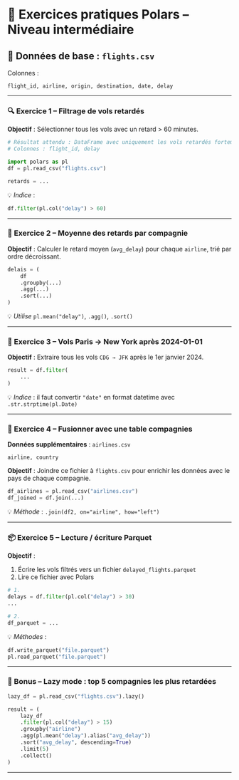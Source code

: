 # 🧪 Exercices pratiques Polars – Niveau intermédiaire

## 📁 Données de base : `flights.csv`

Colonnes :
```
flight_id, airline, origin, destination, date, delay
```

---

### 🔍 Exercice 1 – Filtrage de vols retardés

**Objectif** : Sélectionner tous les vols avec un retard > 60 minutes.

```python
# Résultat attendu : DataFrame avec uniquement les vols retardés fortement
# Colonnes : flight_id, delay

import polars as pl
df = pl.read_csv("flights.csv")

retards = ...
```

💡 *Indice* :
```python
df.filter(pl.col("delay") > 60)
```

---

### 🧮 Exercice 2 – Moyenne des retards par compagnie

**Objectif** : Calculer le retard moyen (`avg_delay`) pour chaque `airline`, trié par ordre décroissant.

```python
delais = (
    df
    .groupby(...)
    .agg(...)
    .sort(...)
)
```

💡 *Utilise* `pl.mean("delay")`, `.agg()`, `.sort()`

---

### 🛫 Exercice 3 – Vols Paris → New York après 2024-01-01

**Objectif** : Extraire tous les vols `CDG → JFK` après le 1er janvier 2024.

```python
result = df.filter(
    ...
)
```

💡 *Indice* : il faut convertir `"date"` en format datetime avec `.str.strptime(pl.Date)`

---

### 🔁 Exercice 4 – Fusionner avec une table compagnies

**Données supplémentaires** : `airlines.csv`  
```
airline, country
```

**Objectif** : Joindre ce fichier à `flights.csv` pour enrichir les données avec le pays de chaque compagnie.

```python
df_airlines = pl.read_csv("airlines.csv")
df_joined = df.join(...)
```

💡 *Méthode* : `.join(df2, on="airline", how="left")`

---

### 📦 Exercice 5 – Lecture / écriture Parquet

**Objectif** :
1. Écrire les vols filtrés vers un fichier `delayed_flights.parquet`
2. Lire ce fichier avec Polars

```python
# 1.
delays = df.filter(pl.col("delay") > 30)
...

# 2.
df_parquet = ...
```

💡 *Méthodes* :
```python
df.write_parquet("file.parquet")
pl.read_parquet("file.parquet")
```

---

### 🧠 Bonus – Lazy mode : top 5 compagnies les plus retardées

```python
lazy_df = pl.read_csv("flights.csv").lazy()

result = (
    lazy_df
    .filter(pl.col("delay") > 15)
    .groupby("airline")
    .agg(pl.mean("delay").alias("avg_delay"))
    .sort("avg_delay", descending=True)
    .limit(5)
    .collect()
)
```

---
